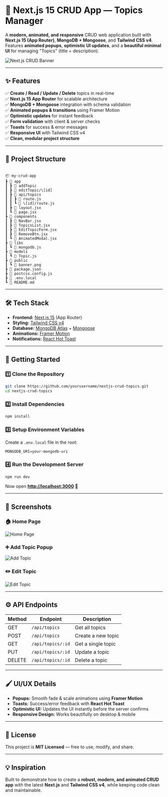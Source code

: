 
# 🚀 Next.js 15 CRUD App — Topics Manager

A **modern, animated, and responsive** CRUD web application built with **Next.js 15 (App Router)**, **MongoDB + Mongoose**, and **Tailwind CSS v4**.  
Features **animated popups**, **optimistic UI updates**, and a **beautiful minimal UI** for managing "Topics" (title + description).

![Next.js CRUD Banner](public/banner.png)

---

## ✨ Features

✅ **Create / Read / Update / Delete** topics in real-time  
✅ **Next.js 15 App Router** for scalable architecture  
✅ **MongoDB + Mongoose** integration with schema validation  
✅ **Animated popups & transitions** using Framer Motion  
✅ **Optimistic updates** for instant feedback  
✅ **Form validation** with client & server checks  
✅ **Toasts** for success & error messages  
✅ **Responsive UI** with Tailwind CSS v4  
✅ **Clean, modular project structure**

---

## 📂 Project Structure

```

📦 my-crud-app
┣ 📂 app
┃ ┣ 📂 addTopic
┃ ┣ 📂 editTopic/\[id]
┃ ┣ 📂 api/topics
┃ ┃ ┣ 📜 route.js
┃ ┃ ┗ 📜 \[id]/route.js
┃ ┣ 📜 layout.jsx
┃ ┗ 📜 page.jsx
┣ 📂 components
┃ ┣ 📜 NavBar.jsx
┃ ┣ 📜 TopicsList.jsx
┃ ┣ 📜 EditTopicForm.jsx
┃ ┣ 📜 RemoveBtn.jsx
┃ ┗ 📜 AnimatedModal.jsx
┣ 📂 libs
┃ ┗ 📜 mongodb.js
┣ 📂 models
┃ ┗ 📜 Topic.js
┣ 📂 public
┃ ┗ 📜 banner.png
┣ 📜 package.json
┣ 📜 postcss.config.js
┣ 📜 .env.local
┗ 📜 README.md

````

---

## 🛠️ Tech Stack

- **Frontend:** [Next.js 15](https://nextjs.org/) (App Router)
- **Styling:** [Tailwind CSS v4](https://tailwindcss.com/)
- **Database:** [MongoDB Atlas](https://www.mongodb.com/atlas) + [Mongoose](https://mongoosejs.com/)
- **Animations:** [Framer Motion](https://www.framer.com/motion/)
- **Notifications:** [React Hot Toast](https://react-hot-toast.com/)

---

## 🚀 Getting Started

### 1️⃣ Clone the Repository
```bash
git clone https://github.com/yourusername/nextjs-crud-topics.git
cd nextjs-crud-topics
````

### 2️⃣ Install Dependencies

```bash
npm install
```

### 3️⃣ Setup Environment Variables

Create a `.env.local` file in the root:

```env
MONGODB_URI=your-mongodb-uri
```

### 4️⃣ Run the Development Server

```bash
npm run dev
```

Now open **[http://localhost:3000](http://localhost:3000)** 🎉

---

## 📸 Screenshots

### 🏠 Home Page

![Home Page](public/screenshots/home.png)

### ➕ Add Topic Popup

![Add Topic](public/screenshots/add.png)

### ✏️ Edit Topic

![Edit Topic](public/screenshots/edit.png)

---

## ⚙️ API Endpoints

| Method | Endpoint          | Description        |
| ------ | ----------------- | ------------------ |
| GET    | `/api/topics`     | Get all topics     |
| POST   | `/api/topics`     | Create a new topic |
| GET    | `/api/topics/:id` | Get a single topic |
| PUT    | `/api/topics/:id` | Update a topic     |
| DELETE | `/api/topics/:id` | Delete a topic     |

---

## 🖌️ UI/UX Details

* **Popups:** Smooth fade & scale animations using **Framer Motion**
* **Toasts:** Success/error feedback with **React Hot Toast**
* **Optimistic UI:** Updates the UI instantly before the server confirms
* **Responsive Design:** Works beautifully on desktop & mobile

---

## 📜 License

This project is **MIT Licensed** — free to use, modify, and share.

---

## 💡 Inspiration

Built to demonstrate how to create a **robust, modern, and animated CRUD app** with the latest **Next.js** and **Tailwind CSS v4**, while keeping code clean and maintainable.


